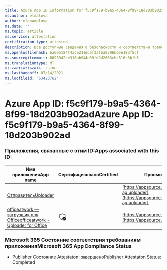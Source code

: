 ```yaml
---
title: Azure App ID Information for f5c9f179-b9a5-4364-8f99-18d203b902ad
ms.author: elmalova
author: elenamalova
ms.date: ''
ms.topic: article
ms.service: attestation
certification_type: attested
description: Все доступные сведения о безопасности и соответствии требованиям для f5c9f179-b9a5-4364-8f99-18d203b902ad.
ms.openlocfilehash: ba6e5184f4ace214ddaf3afba9396be5e183f5cf
ms.sourcegitcommit: 0098942ce316ab984e09fd9d2063cbc516c8bfb5
ms.translationtype: MT
ms.contentlocale: ru-RU
ms.lasthandoff: 07/14/2021
ms.locfileid: "53423762"
---
```

# <a name="azure-app-id-f5c9f179-b9a5-4364-8f99-18d203b902ad"></a><span data-ttu-id="f4b8b-103">Azure App ID: f5c9f179-b9a5-4364-8f99-18d203b902ad</span><span class="sxs-lookup"><span data-stu-id="f4b8b-103">Azure App ID: f5c9f179-b9a5-4364-8f99-18d203b902ad</span></span>


### <a name="apps-associated-with-this-id"></a><span data-ttu-id="f4b8b-104">Приложения, связанные с этим ID:</span><span class="sxs-lookup"><span data-stu-id="f4b8b-104">Apps associated with this ID:</span></span>
| <span data-ttu-id="f4b8b-105">**Имя приложения**</span><span class="sxs-lookup"><span data-stu-id="f4b8b-105">**App name**</span></span> | <span data-ttu-id="f4b8b-106">**Сертифицировано**</span><span class="sxs-lookup"><span data-stu-id="f4b8b-106">**Certified**</span></span> | <span data-ttu-id="f4b8b-107">**Просмотр в AppSource**</span><span class="sxs-lookup"><span data-stu-id="f4b8b-107">**View in AppSource**</span></span> |
|-|-|-|
| [<span data-ttu-id="f4b8b-108">Отправитель</span><span class="sxs-lookup"><span data-stu-id="f4b8b-108">Uploader</span></span>](https://docs.microsoft.com/en-us/microsoft-365-app-certification/forward/officeatwork-ag.uploader) |  | [https://appsource.microsoft.com/product/office/officeatwork-ag.uploader](https://appsource.microsoft.com/product/office/officeatwork-ag.uploader) |
| [<span data-ttu-id="f4b8b-109">officeatwork — загрузщик для Office</span><span class="sxs-lookup"><span data-stu-id="f4b8b-109">officeatwork - Uploader for Office</span></span>](https://docs.microsoft.com/en-us/microsoft-365-app-certification/forward/WA104381430) | <img alt="Certified application badge" src="../media/certified-badge.png" height="25" width="25" /> | [https://appsource.microsoft.com/product/office/WA104381430](https://appsource.microsoft.com/product/office/WA104381430) |

### <a name="microsoft-365-app-compliance-status"></a><span data-ttu-id="f4b8b-110">Microsoft 365 Состояние соответствия требованиям приложения</span><span class="sxs-lookup"><span data-stu-id="f4b8b-110">Microsoft 365 App Compliance Status</span></span>
- <span data-ttu-id="f4b8b-111">Publisher Состояние Attestaton: завершено</span><span class="sxs-lookup"><span data-stu-id="f4b8b-111">Publisher Attestaton Status: Completed</span></span>
